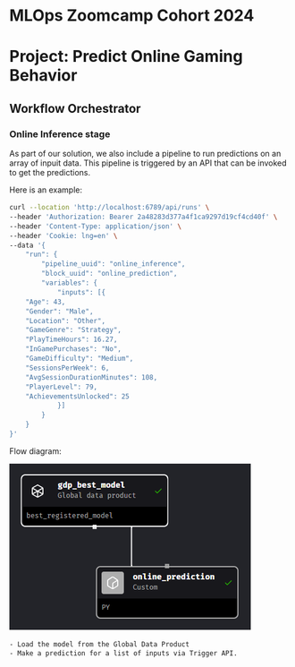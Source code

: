 # MLOps Zoomcamp Cohort 2024
# Project: Predict Online Gaming Behavior

## Workflow Orchestrator

### Online Inference stage

As part of our solution, we also include a pipeline to run predictions on an array of inpuit data. This pipeline is triggered by an API that can be invoked to get the predictions.

Here is an example:
```bash
curl --location 'http://localhost:6789/api/runs' \
--header 'Authorization: Bearer 2a48283d377a4f1ca9297d19cf4cd40f' \
--header 'Content-Type: application/json' \
--header 'Cookie: lng=en' \
--data '{
    "run": {
        "pipeline_uuid": "online_inference",
        "block_uuid": "online_prediction",
        "variables": {
            "inputs": [{
    "Age": 43,
    "Gender": "Male",
    "Location": "Other",
    "GameGenre": "Strategy",
    "PlayTimeHours": 16.27,
    "InGamePurchases": "No",
    "GameDifficulty": "Medium",
    "SessionsPerWeek": 6,
    "AvgSessionDurationMinutes": 108,
    "PlayerLevel": 79,
    "AchievementsUnlocked": 25
			}]
        }
    }
}'
```

Flow diagram:

![Pipeline Online Inference](../images/pipeline_online_inference.png)

	- Load the model from the Global Data Product
	- Make a prediction for a list of inputs via Trigger API.
